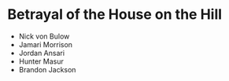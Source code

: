 # Betrayal of the House on the Hill

- Nick von Bulow
- Jamari Morrison
- Jordan Ansari
- Hunter Masur
- Brandon Jackson
